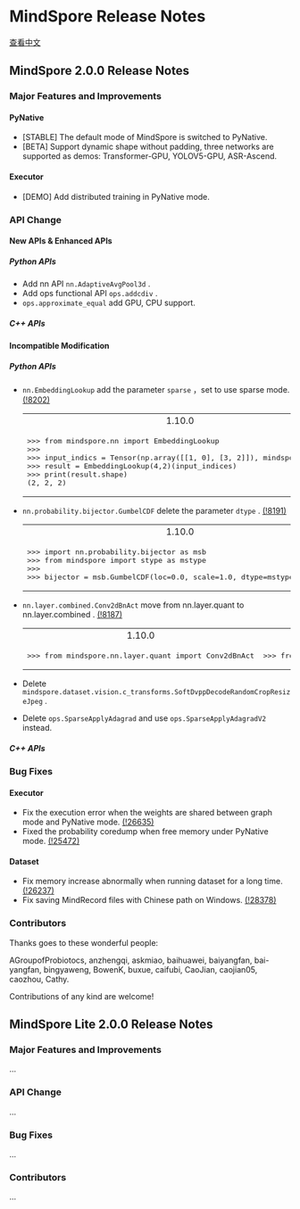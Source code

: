 # MindSpore Release Notes

[查看中文](./RELEASE_CN.md#)

## MindSpore 2.0.0 Release Notes

### Major Features and Improvements

#### PyNative

- [STABLE] The default mode of MindSpore is switched to PyNative.
- [BETA] Support dynamic shape without padding, three networks are supported as demos: Transformer-GPU, YOLOV5-GPU, ASR-Ascend.

#### Executor

- [DEMO] Add distributed training in PyNative mode.

### API Change

#### New APIs & Enhanced APIs

##### Python APIs

- Add nn API `nn.AdaptiveAvgPool3d` .
- Add ops functional API `ops.addcdiv` .
- `ops.approximate_equal` add GPU, CPU support.

##### C++ APIs

#### Incompatible Modification

##### Python APIs

- `nn.EmbeddingLookup` add the parameter `sparse` ，set to use sparse mode. [(!8202)](https://gitee.com/mindspore/mindspore/pulls/8202)

  <table>
  <tr>
  <td style="text-align:center"> 1.10.0 </td> <td style="text-align:center"> 2.0.0 </td>
  </tr>
  <tr>
  <td><pre>
  >>> from mindspore.nn import EmbeddingLookup
  >>>
  >>> input_indics = Tensor(np.array([[1, 0], [3, 2]]), mindspore.int32)
  >>> result = EmbeddingLookup(4,2)(input_indices)
  >>> print(result.shape)
  (2, 2, 2)
  </pre>
  </td>
  <td><pre>
  >>> from mindspore.nn import EmbeddingLookup
  >>>
  >>> input_indics = Tensor(np.array([[1, 0], [3, 2]]), mindspore.int32)
  >>> result = EmbeddingLookup(4,2)(input_indices, sparse=False)
  >>> print(result.shape)
  (2, 2, 2)
  </pre>
  </td>
  </tr>
  </table>

- `nn.probability.bijector.GumbelCDF` delete the parameter `dtype` . [(!8191)](https://gitee.com/mindspore/mindspore/pulls/8191)

  <table>
  <tr>
  <td style="text-align:center"> 1.10.0 </td> <td style="text-align:center"> 2.0.0 </td>
  </tr>
  <tr>
  <td><pre>
  >>> import nn.probability.bijector as msb
  >>> from mindspore import stype as mstype
  >>>
  >>> bijector = msb.GumbelCDF(loc=0.0, scale=1.0, dtype=mstype.float32)
  </pre>
  </td>
  <td><pre>
  >>> import nn.probability.bijector as msb
  >>> from mindspore import stype as mstype
  >>>
  >>> bijector = msb.GumbelCDF(loc=0.0, scale=1.0)
  </pre>
  </td>
  </tr>
  </table>

- `nn.layer.combined.Conv2dBnAct` move from nn.layer.quant to nn.layer.combined . [(!8187)](https://gitee.com/mindspore/mindspore/pulls/8187)

  <table>
  <tr>
  <td style="text-align:center"> 1.10.0 </td> <td style="text-align:center"> 2.0.0 </td>
  </tr>
  <tr>
  <td><pre>
  >>> from mindspore.nn.layer.quant import Conv2dBnAct
  </pre>
  </td>
  <td><pre>
  >>> from mindspore.nn.layer.combined import Conv2dBnAct
  </pre>
  </td>
  </tr>
  </table>

- Delete `mindspore.dataset.vision.c_transforms.SoftDvppDecodeRandomCropResizeJpeg` .
- Delete `ops.SparseApplyAdagrad` and use `ops.SparseApplyAdagradV2` instead.

##### C++ APIs

### Bug Fixes

#### Executor

- Fix the execution error when the weights are shared between graph mode and PyNative mode. [(!26635)](https://gitee.com/mindspore/mindspore/pulls/26635)
- Fixed the probability coredump when free memory under PyNative mode. [(!25472)](https://gitee.com/mindspore/mindspore/pulls/25472)

#### Dataset

- Fix memory increase abnormally when running dataset for a long time. [(!26237)](https://gitee.com/mindspore/mindspore/pulls/26237)
- Fix saving MindRecord files with Chinese path on Windows. [(!28378)](https://gitee.com/mindspore/mindspore/pulls/28378)

### Contributors

Thanks goes to these wonderful people:

AGroupofProbiotocs, anzhengqi, askmiao, baihuawei, baiyangfan, bai-yangfan, bingyaweng, BowenK, buxue, caifubi, CaoJian, caojian05, caozhou, Cathy.

Contributions of any kind are welcome!

## MindSpore Lite 2.0.0 Release Notes

### Major Features and Improvements

...

### API Change

...

### Bug Fixes

...

### Contributors

...
